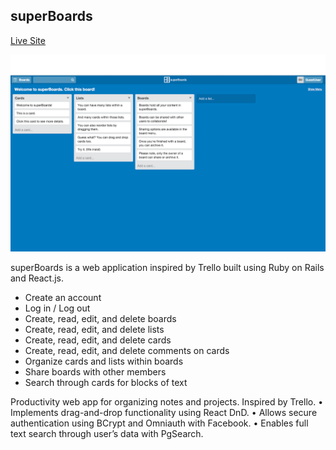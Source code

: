 ## superBoards

[Live Site][site]

[site]: http://www.superboards.xyz

![screenshot](./sboards.png)

superBoards is a web application inspired by Trello built using Ruby on Rails and React.js.

- Create an account
- Log in / Log out
- Create, read, edit, and delete boards
- Create, read, edit, and delete lists
- Create, read, edit, and delete cards
- Create, read, edit, and delete comments on cards
- Organize cards and lists within boards
- Share boards with other members
- Search through cards for blocks of text

Productivity web app for organizing notes and projects. Inspired by Trello.
• Implements drag-and-drop functionality using React DnD.
• Allows secure authentication using BCrypt and Omniauth with Facebook.
• Enables full text search through user’s data with PgSearch.
